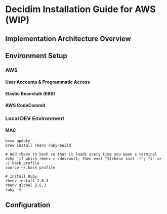 # Decidim Installation Guide for AWS (WIP)

## Implementation Architecture Overview

## Environment Setup

### AWS

#### User Accounts & Programmatic Access
#### Elastic Beanstalk (EBS)
#### AWS CodeCommit

### Local DEV Environment

#### MAC

```
brew update
brew install rbenv ruby-build

# Add rbenv to bash so that it loads every time you open a terminal
echo 'if which rbenv > /dev/null; then eval "$(rbenv init -)"; fi' >> ~/.bash_profile
source ~/.bash_profile

# Install Ruby
rbenv install 2.6.3
rbenv global 2.6.3
ruby -v
```

## Configuration
